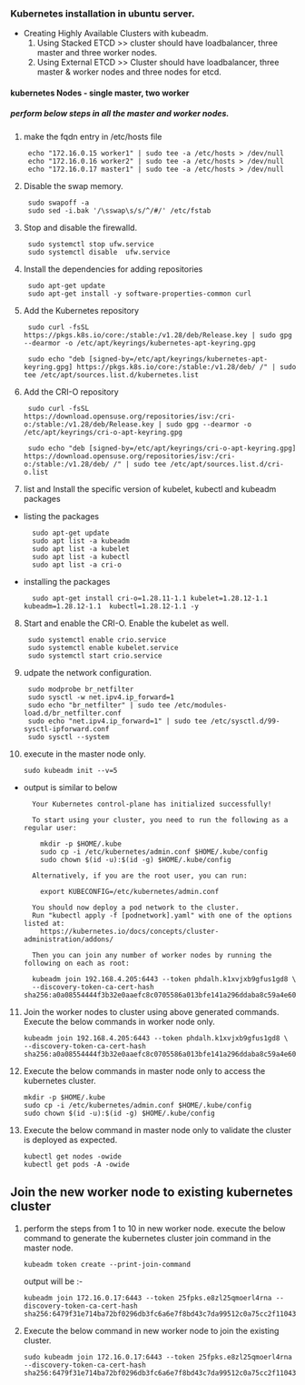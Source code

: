 ### Kubernetes installation in ubuntu server.

- Creating Highly Available Clusters with kubeadm.
  1. Using Stacked ETCD >> cluster should have loadbalancer, three master and three worker nodes.
  2. Using External ETCD >> Cluster should have loadbalancer, three master & worker nodes and three nodes for etcd. 
  
#### kubernetes Nodes - single master, two worker
##### perform below steps in all the master and worker nodes. 

1. make the fqdn entry in /etc/hosts file 

		echo "172.16.0.15 worker1" | sudo tee -a /etc/hosts > /dev/null
		echo "172.16.0.16 worker2" | sudo tee -a /etc/hosts > /dev/null
		echo "172.16.0.17 master1" | sudo tee -a /etc/hosts > /dev/null

2. Disable the swap memory.
   
		sudo swapoff -a 
		sudo sed -i.bak '/\sswap\s/s/^/#/' /etc/fstab

3. Stop and disable the firewalld.

		sudo systemctl stop ufw.service
		sudo systemctl disable  ufw.service

4. Install the dependencies for adding repositories

		sudo apt-get update
		sudo apt-get install -y software-properties-common curl

5. Add the Kubernetes repository

		sudo curl -fsSL https://pkgs.k8s.io/core:/stable:/v1.28/deb/Release.key | sudo gpg --dearmor -o /etc/apt/keyrings/kubernetes-apt-keyring.gpg

		sudo echo "deb [signed-by=/etc/apt/keyrings/kubernetes-apt-keyring.gpg] https://pkgs.k8s.io/core:/stable:/v1.28/deb/ /" | sudo tee /etc/apt/sources.list.d/kubernetes.list

6. Add the CRI-O repository

		sudo curl -fsSL https://download.opensuse.org/repositories/isv:/cri-o:/stable:/v1.28/deb/Release.key | sudo gpg --dearmor -o /etc/apt/keyrings/cri-o-apt-keyring.gpg

		sudo echo "deb [signed-by=/etc/apt/keyrings/cri-o-apt-keyring.gpg] https://download.opensuse.org/repositories/isv:/cri-o:/stable:/v1.28/deb/ /" | sudo tee /etc/apt/sources.list.d/cri-o.list

7. list and Install the specific version of kubelet, kubectl and kubeadm packages

- listing the packages

		sudo apt-get update
		sudo apt list -a kubeadm
		sudo apt list -a kubelet
		sudo apt list -a kubectl
		sudo apt list -a cri-o

- installing the packages

		sudo apt-get install cri-o=1.28.11-1.1 kubelet=1.28.12-1.1 kubeadm=1.28.12-1.1  kubectl=1.28.12-1.1 -y

8. Start and enable the CRI-O. Enable the kubelet as well.

		sudo systemctl enable crio.service
		sudo systemctl enable kubelet.service
		sudo systemctl start crio.service

9. udpate the network configuration. 

		sudo modprobe br_netfilter
		sudo sysctl -w net.ipv4.ip_forward=1
		sudo echo "br_netfilter" | sudo tee /etc/modules-load.d/br_netfilter.conf
		sudo echo "net.ipv4.ip_forward=1" | sudo tee /etc/sysctl.d/99-sysctl-ipforward.conf
		sudo sysctl --system


10. execute in the master node only.

		sudo kubeadm init --v=5

- output is similar to below

		Your Kubernetes control-plane has initialized successfully!

		To start using your cluster, you need to run the following as a regular user:

		  mkdir -p $HOME/.kube
		  sudo cp -i /etc/kubernetes/admin.conf $HOME/.kube/config
		  sudo chown $(id -u):$(id -g) $HOME/.kube/config

		Alternatively, if you are the root user, you can run:

		  export KUBECONFIG=/etc/kubernetes/admin.conf

		You should now deploy a pod network to the cluster.
		Run "kubectl apply -f [podnetwork].yaml" with one of the options listed at:
		  https://kubernetes.io/docs/concepts/cluster-administration/addons/

		Then you can join any number of worker nodes by running the following on each as root:

		kubeadm join 192.168.4.205:6443 --token phdalh.k1xvjxb9gfus1gd8 \
        --discovery-token-ca-cert-hash sha256:a0a08554444f3b32e0aaefc8c0705586a013bfe141a296ddaba8c59a4e607e94

11. Join the worker nodes to cluster using above generated commands. Execute the below commands in worker node only.

		kubeadm join 192.168.4.205:6443 --token phdalh.k1xvjxb9gfus1gd8 \
        --discovery-token-ca-cert-hash sha256:a0a08554444f3b32e0aaefc8c0705586a013bfe141a296ddaba8c59a4e607e94

12. Execute the below commands in master node only to access the kubernetes cluster.


		mkdir -p $HOME/.kube
		sudo cp -i /etc/kubernetes/admin.conf $HOME/.kube/config
		sudo chown $(id -u):$(id -g) $HOME/.kube/config

13. Execute the below command in master node only to validate the cluster is deployed as expected.

		kubectl get nodes -owide
		kubectl get pods -A -owide

## Join the new worker node to existing kubernetes cluster

1. perform the steps from 1 to 10 in new worker node. execute the below command to generate the kubernetes cluster join command in the master node.
   ```
   kubeadm token create --print-join-command
   ```
   output will be :-
   ```
   kubeadm join 172.16.0.17:6443 --token 25fpks.e8zl25qmoerl4rna --discovery-token-ca-cert-hash sha256:6479f31e714ba72bf0296db3fc6a6e7f8bd43c7da99512c0a75cc2f110435237
   ```
2. Execute the below command in new worker node to join the existing cluster.
   ```
   sudo kubeadm join 172.16.0.17:6443 --token 25fpks.e8zl25qmoerl4rna --discovery-token-ca-cert-hash sha256:6479f31e714ba72bf0296db3fc6a6e7f8bd43c7da99512c0a75cc2f110435237
   ```
   
		






		




   

   
